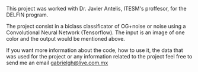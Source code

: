 This project was worked with Dr. Javier Antelis, ITESM's proffesor, for the DELFIN program.

The project consist in a biclass classificator of OG+noise or noise using a Convolutional Neural Network (Tensorflow). The input is an image of one color and the output would be mentioned above. 

If you want more information about the code, how to use it, the data that was used for the project or any information related to the project feel free to send me an email gabrielgh@live.com.mx
